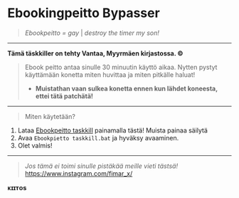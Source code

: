 # Ebookingpeitto Bypasser
>*Ebookpeitto = gay* | *destroy the timer my son!*
_________________
**Tämä täskkiller on tehty Vantaa, Myyrmäen kirjastossa. ©**
>Ebook peitto antaa sinulle 30 minuutin käyttö aikaa. Nytten pystyt käyttämään konetta miten huvittaa ja miten pitkälle haluat! 
>- **Muistathan vaan sulkea konetta ennen kun lähdet koneesta, ettei tätä patchätä!**
_________________
>Miten käytetään?
1. Lataa [Ebookpeitto taskkill](https://github.com/ZaResX/Ebookingpeitto_bypasser/releases/download/1.00/Ebookpeitto.Taskill.bat) painamalla tästä! Muista painaa säilytä
2. Avaa `Ebookpietto taskkill.bat` ja hyväksy avaaminen.
3. Olet valmis!
_________________
>*Jos tämä ei toimi sinulle pistäkää meille vieti tästsä!*
https://www.instagram.com/fimar_x/

**ᴋɪɪᴛᴏs**
